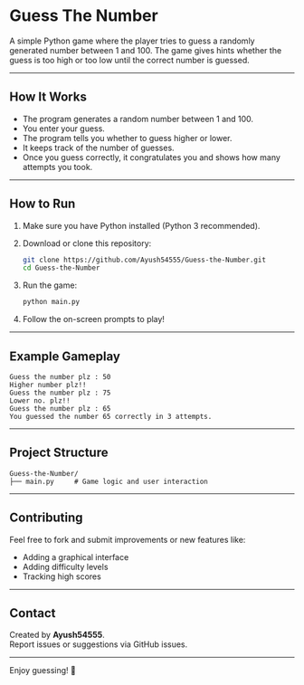 # Guess The Number

A simple Python game where the player tries to guess a randomly generated number between 1 and 100. The game gives hints whether the guess is too high or too low until the correct number is guessed.

---

## How It Works

- The program generates a random number between 1 and 100.
- You enter your guess.
- The program tells you whether to guess higher or lower.
- It keeps track of the number of guesses.
- Once you guess correctly, it congratulates you and shows how many attempts you took.

---

## How to Run

1. Make sure you have Python installed (Python 3 recommended).

2. Download or clone this repository:
   ```bash
   git clone https://github.com/Ayush54555/Guess-the-Number.git
   cd Guess-the-Number
   ```

3. Run the game:
   ```bash
   python main.py
   ```

4. Follow the on-screen prompts to play!

---

## Example Gameplay

```
Guess the number plz : 50
Higher number plz!!
Guess the number plz : 75
Lower no. plz!!
Guess the number plz : 65
You guessed the number 65 correctly in 3 attempts.
```

---

## Project Structure

```
Guess-the-Number/
├── main.py     # Game logic and user interaction
```

---

## Contributing

Feel free to fork and submit improvements or new features like:

- Adding a graphical interface
- Adding difficulty levels
- Tracking high scores

---

## Contact

Created by **Ayush54555**.  
Report issues or suggestions via GitHub issues.

---

Enjoy guessing! 🎉
